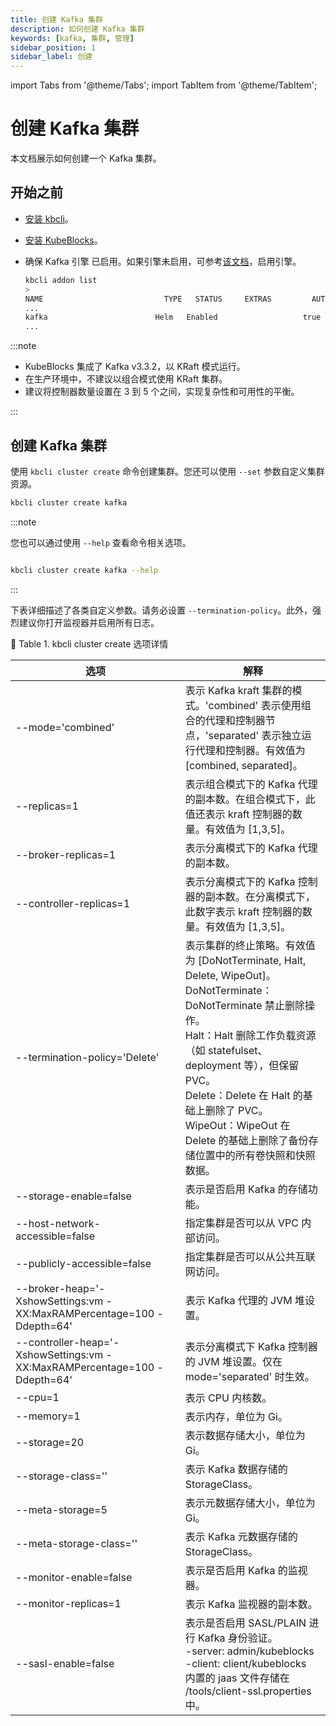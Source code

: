 ```yaml
---
title: 创建 Kafka 集群
description: 如何创建 Kafka 集群
keywords: [kafka, 集群, 管理]
sidebar_position: 1
sidebar_label: 创建
---
```


import Tabs from '@theme/Tabs';
import TabItem from '@theme/TabItem';

# 创建 Kafka 集群

本文档展示如何创建一个 Kafka 集群。

## 开始之前

* [安装 kbcli](./../../installation/install-with-kbcli/install-kbcli.md)。
* [安装 KubeBlocks](./../../installation/install-with-kbcli/install-kubeblocks-with-kbcli.md)。
* 确保 Kafka 引擎 已启用。如果引擎未启用，可参考[该文档](./../../overview/database-engines-supported.md#使用引擎)，启用引擎。

  ```bash
  kbcli addon list
  >
  NAME                           TYPE   STATUS     EXTRAS         AUTO-INSTALL   INSTALLABLE-SELECTOR
  ...
  kafka                        Helm   Enabled                   true
  ...
  ```

:::note

- KubeBlocks 集成了 Kafka v3.3.2，以 KRaft 模式运行。
- 在生产环境中，不建议以组合模式使用 KRaft 集群。
- 建议将控制器数量设置在 3 到 5 个之间，实现复杂性和可用性的平衡。

:::
## 创建 Kafka 集群

使用 `kbcli cluster create` 命令创建集群。您还可以使用 `--set` 参数自定义集群资源。

```bash
kbcli cluster create kafka
```

:::note

您也可以通过使用 `--help` 查看命令相关选项。

```bash

kbcli cluster create kafka --help

```

:::

下表详细描述了各类自定义参数。请务必设置 `--termination-policy`。此外，强烈建议你打开监视器并启用所有日志。

📎 Table 1. kbcli cluster create 选项详情

|    选项                                                                 | 解释                                                                                                                                                                                                                                                                                                                                                                                                                                       |
|---------------------------------------------------------------------------|---------------------------------------------------------------------------------------------------------------------------------------------------------------------------------------------------------------------------------------------------------------------------------------------------------------------------------------------------------------------------------------------------------------------------------------------------|
| --mode='combined'                                                         | 表示 Kafka kraft 集群的模式。'combined' 表示使用组合的代理和控制器节点，'separated' 表示独立运行代理和控制器。有效值为 [combined, separated]。                                                                                                                                                                                                                                                                   |
| --replicas=1                                                              | 表示组合模式下的 Kafka 代理的副本数。在组合模式下，此值还表示 kraft 控制器的数量。有效值为 [1,3,5]。                                                                                                                                                                                                                                                           |
| --broker-replicas=1                                                       | 表示分离模式下的 Kafka 代理的副本数。                                                                                                                                                                                                                                                                                                                                                                                           |
| --controller-replicas=1                                                   | 表示分离模式下的 Kafka 控制器的副本数。在分离模式下，此数字表示 kraft 控制器的数量。有效值为 [1,3,5]。                                                                                                                                                                                                                                                                                  |
| --termination-policy='Delete'                                             | 表示集群的终止策略。有效值为 [DoNotTerminate, Halt, Delete, WipeOut]。 <br /> DoNotTerminate：DoNotTerminate 禁止删除操作。 <br /> Halt：Halt 删除工作负载资源（如 statefulset、deployment 等），但保留 PVC。 <br /> Delete：Delete 在 Halt 的基础上删除了 PVC。 <br /> WipeOut：WipeOut 在 Delete 的基础上删除了备份存储位置中的所有卷快照和快照数据。 |
| --storage-enable=false                                                    | 表示是否启用 Kafka 的存储功能。                                                                                                                                                                                                                                                                                                                                                                                                                         |
| --host-network-accessible=false                                           | 指定集群是否可以从 VPC 内部访问。                                                                                                                                                                                                                                                                                                                                                                                  |
| --publicly-accessible=false                                               | 指定集群是否可以从公共互联网访问。                                                                                                                                                                                                                                                                                                                                                                             |
| --broker-heap='-XshowSettings:vm -XX:MaxRAMPercentage=100 -Ddepth=64'     | 表示 Kafka 代理的 JVM 堆设置。                                                                                                                                                                                                                                                                                                                                                                                                                  |
| --controller-heap='-XshowSettings:vm -XX:MaxRAMPercentage=100 -Ddepth=64' | 表示分离模式下 Kafka 控制器的 JVM 堆设置。仅在 mode='separated' 时生效。                                                                                                                                                                                                                                                                                                                                     |
| --cpu=1                                                                   | 表示 CPU 内核数。                                                                                                                                                                                                                                                                                                                                                                                                                                        |
| --memory=1                                                                | 表示内存，单位为 Gi。                                                                                                                                                                                                                                                                                                                                                                                                                          |
| --storage=20                                                              | 表示数据存储大小，单位为 Gi。                                                                                                                                                                                                                                                                                                                                                                                                               |
| --storage-class=''                                                        | 表示 Kafka 数据存储的 StorageClass。                                                                                                                                                                                                                                                                                                                                                                                                          |
| --meta-storage=5                                                          | 表示元数据存储大小，单位为 Gi。                                                                                                                                                                                                                                                                                                                                                                                                           |
| --meta-storage-class=''                                                   | 表示 Kafka 元数据存储的 StorageClass。                                                                                                                                                                                                                                                                                                                                                                                                      |
| --monitor-enable=false                                                    | 表示是否启用 Kafka 的监视器。                                                                                                                                                                                                                                                                                                                                                                                                                        |
| --monitor-replicas=1                                                      | 表示 Kafka 监视器的副本数。                                                                                                                                                                                                                                                                                                                                                                                                            |
| --sasl-enable=false                                                       | 表示是否启用 SASL/PLAIN 进行 Kafka 身份验证。 <br /> -server: admin/kubeblocks <br /> -client: client/kubeblocks  <br /> 内置的 jaas 文件存储在 /tools/client-ssl.properties 中。                                                                                                                                                                                                                                                              |

